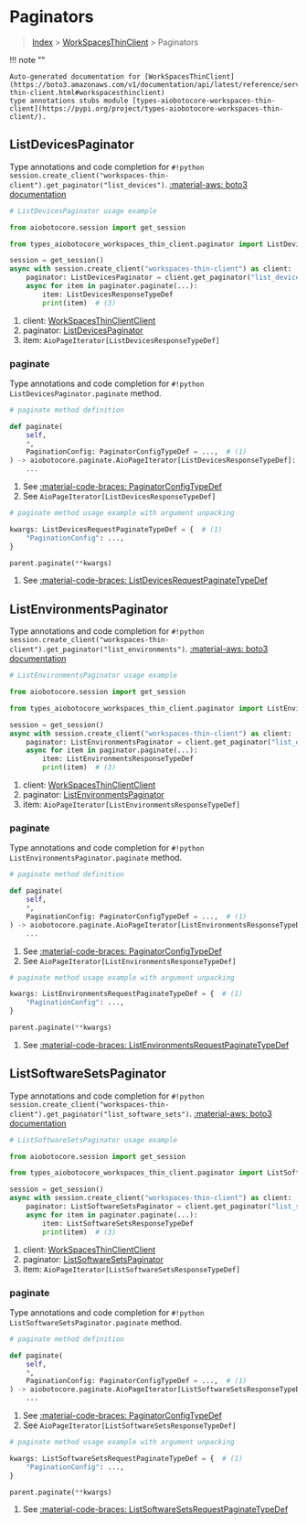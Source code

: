 # Paginators

> [Index](../README.md) > [WorkSpacesThinClient](./README.md) > Paginators

!!! note ""

    Auto-generated documentation for [WorkSpacesThinClient](https://boto3.amazonaws.com/v1/documentation/api/latest/reference/services/workspaces-thin-client.html#workspacesthinclient)
    type annotations stubs module [types-aiobotocore-workspaces-thin-client](https://pypi.org/project/types-aiobotocore-workspaces-thin-client/).

## ListDevicesPaginator

Type annotations and code completion for `#!python session.create_client("workspaces-thin-client").get_paginator("list_devices")`.
[:material-aws: boto3 documentation](https://boto3.amazonaws.com/v1/documentation/api/latest/reference/services/workspaces-thin-client/paginator/ListDevices.html#WorkSpacesThinClient.Paginator.ListDevices)

```python
# ListDevicesPaginator usage example

from aiobotocore.session import get_session

from types_aiobotocore_workspaces_thin_client.paginator import ListDevicesPaginator

session = get_session()
async with session.create_client("workspaces-thin-client") as client:  # (1)
    paginator: ListDevicesPaginator = client.get_paginator("list_devices")  # (2)
    async for item in paginator.paginate(...):
        item: ListDevicesResponseTypeDef
        print(item)  # (3)
```

1. client: [WorkSpacesThinClientClient](./client.md)
2. paginator: [ListDevicesPaginator](./paginators.md#listdevicespaginator)
3. item: `AioPageIterator[ListDevicesResponseTypeDef]`


### paginate

Type annotations and code completion for `#!python ListDevicesPaginator.paginate` method.

```python
# paginate method definition

def paginate(
    self,
    *,
    PaginationConfig: PaginatorConfigTypeDef = ...,  # (1)
) -> aiobotocore.paginate.AioPageIterator[ListDevicesResponseTypeDef]:  # (2)
    ...
```

1. See [:material-code-braces: PaginatorConfigTypeDef](./type_defs.md#paginatorconfigtypedef)
2. See `AioPageIterator[ListDevicesResponseTypeDef]`


```python
# paginate method usage example with argument unpacking

kwargs: ListDevicesRequestPaginateTypeDef = {  # (1)
    "PaginationConfig": ...,
}

parent.paginate(**kwargs)
```

1. See [:material-code-braces: ListDevicesRequestPaginateTypeDef](./type_defs.md#listdevicesrequestpaginatetypedef)
## ListEnvironmentsPaginator

Type annotations and code completion for `#!python session.create_client("workspaces-thin-client").get_paginator("list_environments")`.
[:material-aws: boto3 documentation](https://boto3.amazonaws.com/v1/documentation/api/latest/reference/services/workspaces-thin-client/paginator/ListEnvironments.html#WorkSpacesThinClient.Paginator.ListEnvironments)

```python
# ListEnvironmentsPaginator usage example

from aiobotocore.session import get_session

from types_aiobotocore_workspaces_thin_client.paginator import ListEnvironmentsPaginator

session = get_session()
async with session.create_client("workspaces-thin-client") as client:  # (1)
    paginator: ListEnvironmentsPaginator = client.get_paginator("list_environments")  # (2)
    async for item in paginator.paginate(...):
        item: ListEnvironmentsResponseTypeDef
        print(item)  # (3)
```

1. client: [WorkSpacesThinClientClient](./client.md)
2. paginator: [ListEnvironmentsPaginator](./paginators.md#listenvironmentspaginator)
3. item: `AioPageIterator[ListEnvironmentsResponseTypeDef]`


### paginate

Type annotations and code completion for `#!python ListEnvironmentsPaginator.paginate` method.

```python
# paginate method definition

def paginate(
    self,
    *,
    PaginationConfig: PaginatorConfigTypeDef = ...,  # (1)
) -> aiobotocore.paginate.AioPageIterator[ListEnvironmentsResponseTypeDef]:  # (2)
    ...
```

1. See [:material-code-braces: PaginatorConfigTypeDef](./type_defs.md#paginatorconfigtypedef)
2. See `AioPageIterator[ListEnvironmentsResponseTypeDef]`


```python
# paginate method usage example with argument unpacking

kwargs: ListEnvironmentsRequestPaginateTypeDef = {  # (1)
    "PaginationConfig": ...,
}

parent.paginate(**kwargs)
```

1. See [:material-code-braces: ListEnvironmentsRequestPaginateTypeDef](./type_defs.md#listenvironmentsrequestpaginatetypedef)
## ListSoftwareSetsPaginator

Type annotations and code completion for `#!python session.create_client("workspaces-thin-client").get_paginator("list_software_sets")`.
[:material-aws: boto3 documentation](https://boto3.amazonaws.com/v1/documentation/api/latest/reference/services/workspaces-thin-client/paginator/ListSoftwareSets.html#WorkSpacesThinClient.Paginator.ListSoftwareSets)

```python
# ListSoftwareSetsPaginator usage example

from aiobotocore.session import get_session

from types_aiobotocore_workspaces_thin_client.paginator import ListSoftwareSetsPaginator

session = get_session()
async with session.create_client("workspaces-thin-client") as client:  # (1)
    paginator: ListSoftwareSetsPaginator = client.get_paginator("list_software_sets")  # (2)
    async for item in paginator.paginate(...):
        item: ListSoftwareSetsResponseTypeDef
        print(item)  # (3)
```

1. client: [WorkSpacesThinClientClient](./client.md)
2. paginator: [ListSoftwareSetsPaginator](./paginators.md#listsoftwaresetspaginator)
3. item: `AioPageIterator[ListSoftwareSetsResponseTypeDef]`


### paginate

Type annotations and code completion for `#!python ListSoftwareSetsPaginator.paginate` method.

```python
# paginate method definition

def paginate(
    self,
    *,
    PaginationConfig: PaginatorConfigTypeDef = ...,  # (1)
) -> aiobotocore.paginate.AioPageIterator[ListSoftwareSetsResponseTypeDef]:  # (2)
    ...
```

1. See [:material-code-braces: PaginatorConfigTypeDef](./type_defs.md#paginatorconfigtypedef)
2. See `AioPageIterator[ListSoftwareSetsResponseTypeDef]`


```python
# paginate method usage example with argument unpacking

kwargs: ListSoftwareSetsRequestPaginateTypeDef = {  # (1)
    "PaginationConfig": ...,
}

parent.paginate(**kwargs)
```

1. See [:material-code-braces: ListSoftwareSetsRequestPaginateTypeDef](./type_defs.md#listsoftwaresetsrequestpaginatetypedef)
